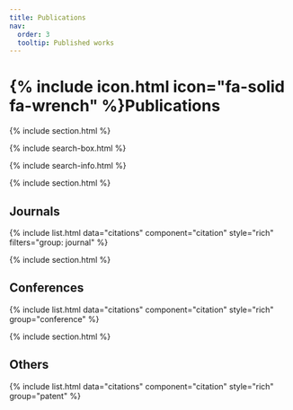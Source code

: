 ```yaml
---
title: Publications
nav:
  order: 3
  tooltip: Published works
---
```


# {% include icon.html icon="fa-solid fa-wrench" %}Publications

{% include section.html %}

{% include search-box.html %}

{% include search-info.html %}

{% include section.html %}

## Journals

{% include list.html data="citations" component="citation" style="rich" filters="group: journal" %}

{% include section.html %}

## Conferences

{% include list.html data="citations" component="citation" style="rich" group="conference" %}

{% include section.html %}

## Others

{% include list.html data="citations" component="citation" style="rich" group="patent" %}
